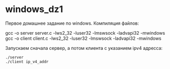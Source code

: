 # windows_dz1
Первое домашнее задание по windows.
Компиляция файлов:

gcc -o server server.c -lws2_32 -luser32 -lmswsock -ladvapi32 -mwindows
gcc -o client client.c -lws2_32 -luser32 -lmswsock -ladvapi32 -mwindows

Запускаем сначала сервер, а потом клиента с указанием ipv4 адресса:


    ./server
    ./client ip_v4_addr
